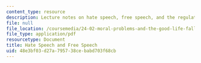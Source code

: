 ```yaml
---
content_type: resource
description: Lecture notes on hate speech, free speech, and the regulation of speech.
file: null
file_location: /coursemedia/24-02-moral-problems-and-the-good-life-fall-2008/48e3bf03d27a795738cebabd703f68cb_lec_19.pdf
file_type: application/pdf
resourcetype: Document
title: Hate Speech and Free Speech
uid: 48e3bf03-d27a-7957-38ce-babd703f68cb
---
```

